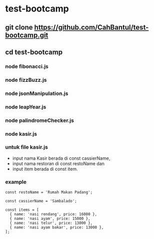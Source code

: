 # test-bootcamp

## git clone https://github.com/CahBantul/test-bootcamp.git
## cd test-bootcamp
### node fibonacci.js
### node fizzBuzz.js
### node jsonManipulation.js
### node leapYear.js
### node palindromeChecker.js
### node kasir.js
### untuk file kasir.js 
- input nama Kasir berada di const cassierName, 
- input nama restoran di const restoName dan 
- input item berada di const item.

### example
```
const restoName = 'Rumah Makan Padang';
```

```
const cassierName = 'Sambalado';
```

```
const items = [
  { name: 'nasi rendang', price: 16000 },
  { name: 'nasi ayam', price: 15000 },
  { name: 'nasi telur', price: 13000 },
  { name: 'nasi ayam bakar', price: 13000 },
];
```
